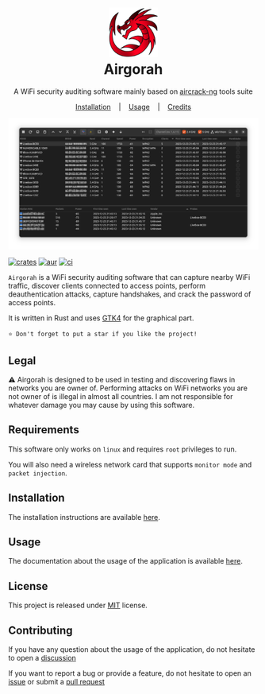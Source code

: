 <h1 align="center">
  <img src="icons/app_icon.png" width=100 height=100/><br>
Airgorah</h1>

<p align="center">
  <span>A WiFi security auditing software mainly based on <a href="https://github.com/aircrack-ng/aircrack-ng">aircrack-ng</a> tools suite</span>
</p>

<p align="center">
  <a href="https://github.com/martin-olivier/airgorah/wiki/Installation">Installation</a>
  &nbsp;&nbsp;&nbsp;|&nbsp;&nbsp;&nbsp;
  <a href="https://github.com/martin-olivier/airgorah/wiki/Usage">Usage</a>
  &nbsp;&nbsp;&nbsp;|&nbsp;&nbsp;&nbsp;
  <a href="https://github.com/martin-olivier/airgorah/wiki/Credits">Credits</a>
</p>

![illustration](.github/assets/illustration.png)

[![crates](https://img.shields.io/crates/v/airgorah.svg)](https://crates.io/crates/airgorah)
[![aur](https://img.shields.io/aur/version/airgorah)](https://aur.archlinux.org/packages/airgorah)
[![ci](https://github.com/martin-olivier/airgorah/actions/workflows/CI.yml/badge.svg)](https://github.com/martin-olivier/airgorah/actions/workflows/CI.yml)

`Airgorah` is a WiFi security auditing software that can capture nearby WiFi traffic, discover clients connected to access points, perform deauthentication attacks, capture handshakes, and crack the password of access points.

It is written in Rust and uses [GTK4](https://github.com/gtk-rs/gtk4-rs) for the graphical part.

`⭐ Don't forget to put a star if you like the project!`

## Legal

⚠️ Airgorah is designed to be used in testing and discovering flaws in networks you are owner of. Performing attacks on WiFi networks you are not owner of is illegal in almost all countries. I am not responsible for whatever damage you may cause by using this software.

## Requirements

This software only works on `linux` and requires `root` privileges to run.

You will also need a wireless network card that supports `monitor mode` and `packet injection`.

## Installation

The installation instructions are available [here](https://github.com/martin-olivier/airgorah/wiki/Installation).

## Usage

The documentation about the usage of the application is available [here](https://github.com/martin-olivier/airgorah/wiki/Usage).

## License

This project is released under [MIT](LICENSE) license.

## Contributing

If you have any question about the usage of the application, do not hesitate to open a [discussion](https://github.com/martin-olivier/airgorah/discussions)

If you want to report a bug or provide a feature, do not hesitate to open an [issue](https://github.com/martin-olivier/airgorah/issues) or submit a [pull request](https://github.com/martin-olivier/airgorah/pulls)
